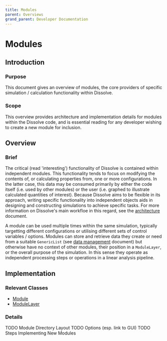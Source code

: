 ```yaml
---
title: Modules
parent: Overviews
grand_parent: Developer Documentation
---
```

# Modules

## Introduction

### Purpose
This document gives an overview of modules, the core providers of specific simulation / calculation functionality within Dissolve.

### Scope
This overview provides architecture and implementation details for modules within the Dissolve code, and is essential reading for any developer wishing to create a new module for inclusion.

## Overview

### Brief

The critical (read 'interesting') functionality of Dissolve is contained within independent modules. This functionality tends to focus on modifying the contents of, or calculating properties from, one or more configurations. In the latter case, this data may be consumed primarily by either the code itself (i.e. used by other modules) or the user (i.e. graphed to illustrate calculated quantities of interest). Because Dissolve aims to be flexible in its approach, writing specific functionality into independent objects aids in designing and constructing simulations to achieve specific tasks. For more information on Dissolve's main workfloe in this regard, see the [architecture](../Architecture.md) document. 

A module can be used multiple times within the same simulation, typically targetting different configurations or utilising different sets of control variables / options. Modules can store and retrieve data they create or need from a suitable `GenericList` (see [data management](DataManagement.md) document) but otherwise have no context of other modules, their position in a `ModuleLayer`, or the overall purpose of the simulation. In this sense they operate as independent processing steps or operations in a linear analysis pipeline.

## Implementation

### Relevant Classes

- [Module](https://github.com/trisyoungs/dissolve/tree/develop/src/module/module.h)
- [ModuleLayer](https://github.com/trisyoungs/dissolve/tree/develop/src/module/layer.h)

### Details

TODO Module Directory Layout
TODO Options (esp. link to GUI)
TODO Steps Implementing New Modules
